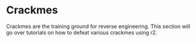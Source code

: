 Crackmes
========

Crackmes are the training ground for reverse engineering. This section will go over tutorials on how to defeat various crackmes using r2.

